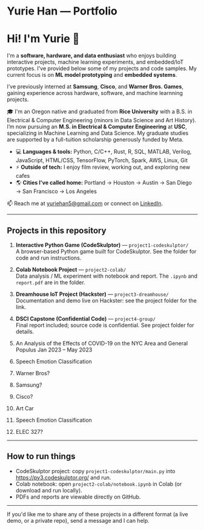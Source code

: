 # Yurie Han — Portfolio
# Hi! I'm Yurie 👋

I'm a **software, hardware, and data enthusiast** who enjoys building interactive projects, machine learning experiments, and embedded/IoT prototypes. I've provided below some of my projects and code samples. My current focus is on **ML model prototyping** and **embedded systems**.

I’ve previously interned at **Samsung**, **Cisco**, and **Warner Bros. Games**, gaining experience across hardware, software, and machine learnning projects.  

🎓 I'm an Oregon native and graduated from **Rice University** with a B.S. in Electrical & Computer Engineering (minors in Data Science and Art History). I’m now pursuing an **M.S. in Electrical & Computer Engineering** at **USC**, specializing in Machine Learning and Data Science. My graduate studies are supported by a full-tuition scholarship generously funded by Meta.  

- 💻 **Languages & tools:** Python, C/C++, Rust, R, SQL, MATLAB, Verilog, JavaScript, HTML/CSS, TensorFlow, PyTorch, Spark, AWS, Linux, Git  
- ⚡ **Outside of tech:** I enjoy film review, working out, and exploring new cafes  
- 🌎 **Cities I've called home:** Portland → Houston → Austin → San Diego → San Francisco → Los Angeles  

📫 Reach me at [yuriehan5@gmail.com](mailto:yuriehan5@gmail.com) or connect on [LinkedIn](https://www.linkedin.com/in/yuriehan/).

---

## Projects in this repository

1. **Interactive Python Game (CodeSkulptor)** — `project1-codeskulptor/`  
   A browser-based Python game built for CodeSkulptor. See the folder for code and run instructions.

2. **Colab Notebook Project** — `project2-colab/`  
   Data analysis / ML experiment with notebook and report. The `.ipynb` and `report.pdf` are in the folder.

3. **Dreamhouse IoT Project (Hackster)** — `project3-dreamhouse/`  
   Documentation and demo live on Hackster: see the project folder for the link.

4. **DSCI Capstone (Confidential Code)** — `project4-group/`  
   Final report included; source code is confidential. See project folder for details.

5. An Analysis of the Effects of COVID-19 on the NYC Area and General Populus Jan 2023 – May 2023

6. Speech Emotion Classification

7. Warner Bros?

8. Samsung?

9. Cisco?

10. Art Car

11. Speech Emotion Classification

12. ELEC 327?
---

## How to run things
- CodeSkulptor project: copy `project1-codeskulptor/main.py` into https://py3.codeskulptor.org/ and run.  
- Colab notebook: open `project2-colab/notebook.ipynb` in Colab (or download and run locally).  
- PDFs and reports are viewable directly on GitHub.

---

If you'd like me to share any of these projects in a different format (a live demo, or a private repo), send a message and I can help.
